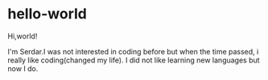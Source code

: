 # hello-world

Hi,world!

I'm Serdar.I was not interested in coding before but when the time passed, i really like coding(changed my life).
I did not like learning new languages but now I do.

